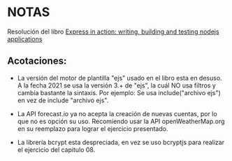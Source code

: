 # NOTAS

Resolución del libro [Express in action: writing, building and testing nodejs applications](https://www.amazon.com/-/es/Evan-Hahn/dp/1617292427)

## Acotaciones:

- La versión del motor de plantilla "ejs" usado en el libro esta en desuso. A la fecha 2021 se usa la versión 3.+ de "ejs", la cuál NO usa filtros y cambia bastante la sintaxis. Por ejemplo: Se usa include("archivo ejs") en vez de include "archivo ejs".

- La API forecast.io ya no acepta la creación de nuevas cuentas, por lo que no es opción su uso. Recomiendo usar la API openWeatherMap.org en su reemplazo para lograr el ejercicio presentado.

- La librería bcrypt esta despreciada, en vez se uso bcryptjs para realizar el ejercicio del capitulo 08.
